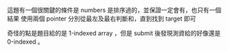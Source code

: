 這題有一個很關鍵的條件是 numbers 是排序過的，並保證一定會有，也只有一個結果
使用兩個 pointer 分別從最左及最右判斷和，直到找到 target 即可

奇怪的點是題目給的是 1-indexed array ，但是 submit 後發現測資給的好像還是 0-indexed 。